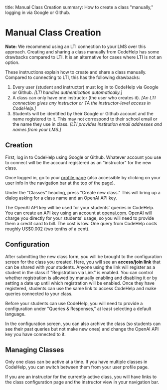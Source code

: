 title:  Manual Class Creation
summary:  How to create a class "manually," logging in via Google or Github.


# Manual Class Creation

<p class="notification is-info"><b>Note:</b> We recommend using an LTI connection to your LMS over this approach.  Creating and sharing a class manually from CodeHelp has some drawbacks compared to LTI.  It is an alternative for cases where LTI is not an option.</p>

These instructions explain how to create and share a class manually.
Compared to connecting to LTI, this has the following drawbacks:

  1. Every user (student and instructor) must log in to CodeHelp via Google or Github.  <i>[LTI handles authentication automatically.]</i>
  2. A class can only have one instructor (the user who creates it).  <i>[An LTI connection gives any instructor or TA the instructor-level access in CodeHelp.]</i>
  3. Students will be identified by their Google or Github account and the name registered to it.  This may not correspond to their school email or the name they use in class.  <i>[LTI provides institution email addresses and names from your LMS.]</i>


## Creation

First, log in to CodeHelp using Google or Github.
Whatever account you use to connect will be the account registered as an "instructor" for the new class.

Once logged in, go to your <a href="/profile/">profile page</a> (also accessible by clicking on your user info in the navigation bar at the top of the page).

Under the "Classes" heading, press "Create new class."
This will bring up a dialog asking for a class name and an OpenAI API key.

The OpenAI API key will be used for your students' queries in CodeHelp.
You can create an API key using an account at <a href="https://openai.com/">openai.com</a>.
OpenAI will charge you directly for your students' usage, so you will need to provide them a credit card to bill.
The cost is low.
One query from CodeHelp costs roughly US$0.002 (two tenths of a cent).

## Configuration

After submitting the new class form, you will be brought to the configuration screen for the class you created.
Here, you will see an <b>access/join link</b> that can be shared with your students.
Anyone using the link will register as a student in the class if "Registration via Link" is enabled.
You can control whether registration is allowed by manually enabling and disabling it or by setting a date up until which registration will be enabled.
Once they have registered, students can use the same link to access CodeHelp and make queries connected to your class.

Before your students can use CodeHelp, you will need to provide a configuration under "Queries &amp; Responses," at least selecting a default language.

In the configuration screen, you can also archive the class (so students can see their past queries but not make new ones) and change the OpenAI API key you have connected to it.

## Managing Classes

Only one class can be active at a time.
If you have multiple classes in CodeHelp, you can switch between them from your user profile page.

If you are an instructor for the currently active class, you will have links to the class configuration page and the instructor view in your navigation bar.
